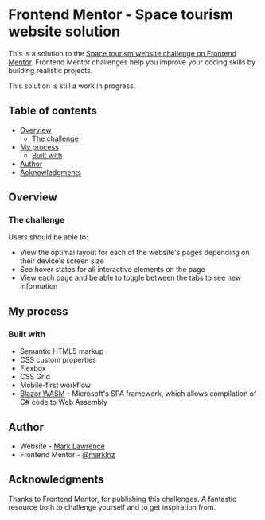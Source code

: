 # Frontend Mentor - Space tourism website solution

This is a solution to the [Space tourism website challenge on Frontend Mentor](https://www.frontendmentor.io/challenges/space-tourism-multipage-website-gRWj1URZ3). Frontend Mentor challenges help you improve your coding skills by building realistic projects.

This solution is still a work in progress.

## Table of contents

-   [Overview](#overview)
    -   [The challenge](#the-challenge)
-   [My process](#my-process)
    -   [Built with](#built-with)
-   [Author](#author)
-   [Acknowledgments](#acknowledgments)

## Overview

### The challenge

Users should be able to:

-   View the optimal layout for each of the website's pages depending on their device's screen size
-   See hover states for all interactive elements on the page
-   View each page and be able to toggle between the tabs to see new information

## My process

### Built with

-   Semantic HTML5 markup
-   CSS custom properties
-   Flexbox
-   CSS Grid
-   Mobile-first workflow
-   [Blazor WASM](https://reactjs.org/) - Microsoft's SPA framework, which allows compilation of C# code to Web Assembly

## Author

-   Website - [Mark Lawrence](https://markl.nz)
-   Frontend Mentor - [@marklnz](https://www.frontendmentor.io/profile/marklnz)

## Acknowledgments

Thanks to Frontend Mentor, for publishing this challenges. A fantastic resource both to challenge yourself and to get inspiration from.
